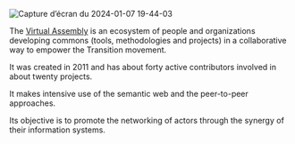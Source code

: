 ![Capture d’écran du 2024-01-07 19-44-03](https://github.com/assemblee-virtuelle/.github/assets/17931931/927e80fb-d92b-44ea-a040-392f2f32c6f5)

The [Virtual Assembly](https://virtual-assembly.org) is an ecosystem of people and organizations developing commons (tools, methodologies and projects) in a collaborative way to empower the Transition movement.

It was created in 2011 and has about forty active contributors involved in about twenty projects.

It makes intensive use of the semantic web and the peer-to-peer approaches.

Its objective is to promote the networking of actors through the synergy of their information systems.
